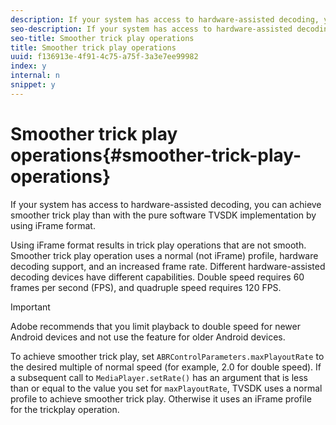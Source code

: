 ```yaml
---
description: If your system has access to hardware-assisted decoding, you can achieve smoother trick play than with the pure software TVSDK implementation by using iFrame format.
seo-description: If your system has access to hardware-assisted decoding, you can achieve smoother trick play than with the pure software TVSDK implementation by using iFrame format.
seo-title: Smoother trick play operations
title: Smoother trick play operations
uuid: f136913e-4f91-4c75-a75f-3a3e7ee99982
index: y
internal: n
snippet: y
---
```


# Smoother trick play operations{#smoother-trick-play-operations}

If your system has access to hardware-assisted decoding, you can achieve smoother trick play than with the pure software TVSDK implementation by using iFrame format.

<a id="section_3DBFD7A3D1C7453096D3D3885E786263"></a>

Using iFrame format results in trick play operations that are not smooth. Smoother trick play operation uses a normal (not iFrame) profile, hardware decoding support, and an increased frame rate. Different hardware-assisted decoding devices have different capabilities. Double speed requires 60 frames per second (FPS), and quadruple speed requires 120 FPS.

>[!IMPORTANT]
>
>Adobe recommends that you limit playback to double speed for newer Android devices and not use the feature for older Android devices.

To achieve smoother trick play, set `ABRControlParameters.maxPlayoutRate` to the desired multiple of normal speed (for example, 2.0 for double speed). If a subsequent call to `MediaPlayer.setRate()` has an argument that is less than or equal to the value you set for `maxPlayoutRate`, TVSDK uses a normal profile to achieve smoother trick play. Otherwise it uses an iFrame profile for the trickplay operation. 
